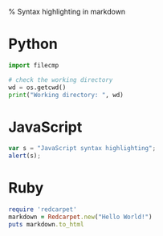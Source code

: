 % Syntax highlighting in markdown


# Python

```python
import filecmp

# check the working directory
wd = os.getcwd()
print("Working directory: ", wd)
```

# JavaScript

```javascript
var s = "JavaScript syntax highlighting";
alert(s);
```

# Ruby

```ruby
require 'redcarpet'
markdown = Redcarpet.new("Hello World!")
puts markdown.to_html
```